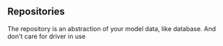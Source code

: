## Repositories

The repository is an abstraction of your model data, like database. And don't care for driver in use